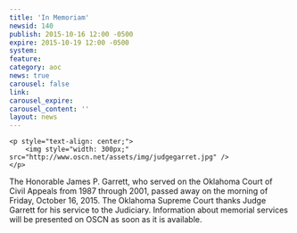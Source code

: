 ```yaml
---
title: 'In Memoriam'
newsid: 140
publish: 2015-10-16 12:00 -0500
expire: 2015-10-19 12:00 -0500
system: 
feature: 
category: aoc
news: true
carousel: false
link: 
carousel_expire: 
carousel_content: ''
layout: news
---
```

	<p style="text-align: center;">
		<img style="width: 300px;" src="http://www.oscn.net/assets/img/judgegarret.jpg" />
	</p>

<p>The Honorable James P. Garrett, who served on the Oklahoma Court of Civil Appeals from 1987 through 2001, passed away on the morning of Friday, October 16, 2015. The Oklahoma Supreme Court thanks Judge Garrett for his service to the Judiciary. Information about memorial services will be presented on OSCN as soon as it is available.</p>
